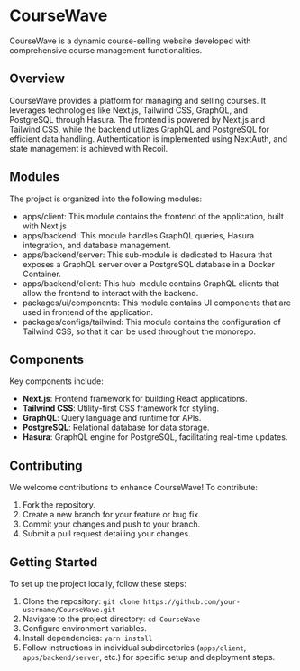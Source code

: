 # CourseWave

CourseWave is a dynamic course-selling website developed with comprehensive course management functionalities.

## Overview

CourseWave provides a platform for managing and selling courses. It leverages technologies like Next.js, Tailwind CSS, GraphQL, and PostgreSQL through Hasura. The frontend is powered by Next.js and Tailwind CSS, while the backend utilizes GraphQL and PostgreSQL for efficient data handling. Authentication is implemented using NextAuth, and state management is achieved with Recoil.

## Modules

The project is organized into the following modules:

- apps/client: This module contains the frontend of the application, built with Next.js
- apps/backend: This module handles GraphQL queries, Hasura integration, and database management.
- apps/backend/server: This sub-module is dedicated to Hasura that exposes a GraphQL server over a PostgreSQL database in a Docker Container.
- apps/backend/client: This hub-module contains GraphQL clients that allow the frontend to interact with the backend.
- packages/ui/components: This module contains UI components that are used in frontend of the application. 
- packages/configs/tailwind: This module contains the configuration of Tailwind CSS, so that it can be used throughout the monorepo.  


## Components

Key components include:

- **Next.js**: Frontend framework for building React applications.
- **Tailwind CSS**: Utility-first CSS framework for styling.
- **GraphQL**: Query language and runtime for APIs.
- **PostgreSQL**: Relational database for data storage.
- **Hasura**: GraphQL engine for PostgreSQL, facilitating real-time updates.

## Contributing

We welcome contributions to enhance CourseWave! To contribute:

1. Fork the repository.
2. Create a new branch for your feature or bug fix.
3. Commit your changes and push to your branch.
4. Submit a pull request detailing your changes.

## Getting Started

To set up the project locally, follow these steps:

1. Clone the repository: `git clone https://github.com/your-username/CourseWave.git`
2. Navigate to the project directory: `cd CourseWave`
3. Configure environment variables.
4. Install dependencies: `yarn install`
5. Follow instructions in individual subdirectories (`apps/client`, `apps/backend/server`, etc.) for specific setup and deployment steps.
